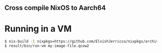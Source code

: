 Cross compile NixOS to Aarch64
---

# Running in a VM

```bash
$ nix-build -I nixpkgs=https://github.com/ElvishJerricco/nixpkgs/archive/cross-nixos-aarch64.tar.gz run-vm.nix
$ result/bin/run-vm my-image-file.qcow2
```
